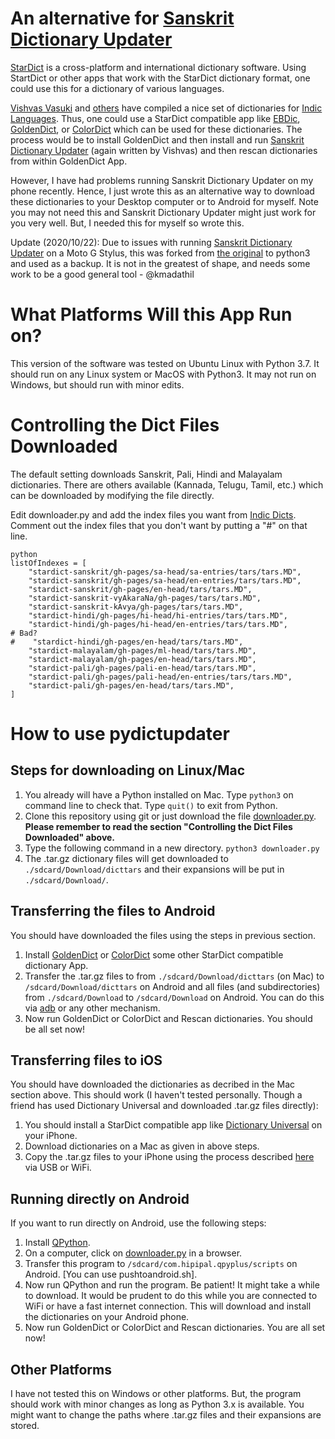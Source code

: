 An alternative for [Sanskrit Dictionary Updater](https://play.google.com/store/apps/details?id=sanskritcode.sanskritdictionaryupdater)
==================

[StarDict](http://www.stardict.org) is a cross-platform and international dictionary software. Using StartDict or other apps that work with the StarDict dictionary format, one could use this for a dictionary of various languages.

[Vishvas Vasuki](https://github.com/vvasuki) and [others](https://github.com/sanskrit-coders) have compiled a nice set of dictionaries for [Indic Languages](https://github.com/indic-dict). Thus, one could use a StarDict compatible app like [EBDic](https://apkpure.com/ebdic/com.twn.ebdic), [GoldenDict](https://play.google.com/store/apps/details?id=mobi.goldendict.android), or [ColorDict](https://play.google.com/store/apps/details?id=com.socialnmobile.colordict) which can be used for these dictionaries. The process would be to install GoldenDict and then install and run [Sanskrit Dictionary Updater](https://play.google.com/store/apps/details?id=sanskritcode.sanskritdictionaryupdater) (again written by Vishvas) and then rescan dictionaries from within GoldenDict App.

However, I have had problems running Sanskrit Dictionary Updater on my phone recently. Hence, I just wrote this as an alternative way to download these dictionaries to your Desktop computer or to Android for myself. Note you may not need this and Sanskrit Dictionary Updater might just work for you very well. But, I needed this for myself so wrote this. 

Update (2020/10/22): Due to issues with running [Sanskrit Dictionary Updater](https://play.google.com/store/apps/details?id=sanskritcode.sanskritdictionaryupdater) on a Moto G Stylus, this was forked from [the original](https://github.com/sanskrit-coders/pydictupdater) to python3 and used as a backup. It is not in the greatest of shape, and needs some work to be a good general tool - @kmadathil

What Platforms Will this App Run on?
====================================
This version of the software was tested on Ubuntu Linux with Python 3.7. It should run on any Linux system or MacOS with Python3. It may not run on Windows, but should run with minor edits.

Controlling the Dict Files Downloaded
==========================================

The default setting downloads Sanskrit, Pali, Hindi and Malayalam dictionaries. There are others available (Kannada, Telugu, Tamil, etc.) which can be downloaded by modifying the file directly.

Edit downloader.py and add the index files you want from [Indic Dicts](https://github.com/indic-dict). Comment out the index files that you don't want by putting a "#" on that line.

```
python
listOfIndexes = [
    "stardict-sanskrit/gh-pages/sa-head/sa-entries/tars/tars.MD",
    "stardict-sanskrit/gh-pages/sa-head/en-entries/tars/tars.MD",
    "stardict-sanskrit/gh-pages/en-head/tars/tars.MD",
    "stardict-sanskrit-vyAkaraNa/gh-pages/tars/tars.MD",
    "stardict-sanskrit-kAvya/gh-pages/tars/tars.MD",
    "stardict-hindi/gh-pages/hi-head/hi-entries/tars/tars.MD",
    "stardict-hindi/gh-pages/hi-head/en-entries/tars/tars.MD",
# Bad?
#    "stardict-hindi/gh-pages/en-head/tars/tars.MD",
    "stardict-malayalam/gh-pages/ml-head/tars/tars.MD",
    "stardict-malayalam/gh-pages/en-head/tars/tars.MD",
    "stardict-pali/gh-pages/pali-en-head/tars/tars.MD",
    "stardict-pali/gh-pages/pali-head/en-entries/tars/tars.MD",
    "stardict-pali/gh-pages/en-head/tars/tars.MD",
]
```
How to use pydictupdater
===============

Steps for downloading on Linux/Mac
---

1. You already will have a Python installed on Mac. Type `python3` on command line to check that. Type `quit()` to exit from Python.
2. Clone this repository using git or just download the file [downloader.py](https://raw.githubusercontent.com/nangia/pydictupdater/master/downloader.py). **Please remember to read the section "Controlling the Dict Files Downloaded" above.**
3. Type the following command in a new directory. `python3 downloader.py` 
4. The .tar.gz dictionary files will get downloaded to `./sdcard/Download/dicttars` and their expansions will be put in `./sdcard/Download/`.


Transferring the files to Android
------
You should have downloaded the files using the steps in previous section.

1. Install [GoldenDict](https://play.google.com/store/apps/details?id=mobi.goldendict.android) or [ColorDict](https://play.google.com/store/apps/details?id=com.socialnmobile.colordict) some other StarDict compatible dictionary App.
2. Transfer the .tar.gz files to from `./sdcard/Download/dicttars` (on Mac) to `/sdcard/Download/dicttars` on Android and all files (and subdirectories) from `./sdcard/Download` to `/sdcard/Download` on Android. You can do this via [adb](http://developer.android.com/intl/ja/tools/help/adb.html) or any other mechanism.
3. Now run GoldenDict or ColorDict and Rescan dictionaries. You should be all set now!


Transferring files to iOS  
---
You should have downloaded the dictionaries as decribed in the Mac section above. This should work (I haven't tested personally. Though a friend has used Dictionary Universal and downloaded .tar.gz files directly):

1. You should install a StarDict compatible app like [Dictionary Universal](https://itunes.apple.com/in/app/dictionary-universal/id312088272?mt=8) on your iPhone.
2. Download dictionaries on a Mac as given in above steps.
3. Copy the .tar.gz files to your iPhone using the process described [here](http://dictionary-universal.appspot.com/dictionary/en/manuals.html) via USB or WiFi.

Running directly on Android 
------
If you want to run directly on Android, use the following steps:

1. Install [QPython](https://play.google.com/store/apps/details?id=com.hipipal.qpyplus). 
2. On a computer, click on [downloader.py](https://raw.githubusercontent.com/nangia/pydictupdater/master/downloader.py) in a browser.
3. Transfer this program to `/sdcard/com.hipipal.qpyplus/scripts` on Android. [You can use pushtoandroid.sh].
4. Now run QPython and run the program. Be patient! It might take a while to download. It would be prudent to do this while you are connected to WiFi or have a fast internet connection. This will download and install the dictionaries on your Android phone.
6. Now run GoldenDict or ColorDict and Rescan dictionaries. You are all set now!


Other Platforms
---------------
I have not tested this on Windows or other platforms. But, the program should work with minor changes as long as Python 3.x is available. You might want to change the paths where .tar.gz files and their expansions are stored. 



